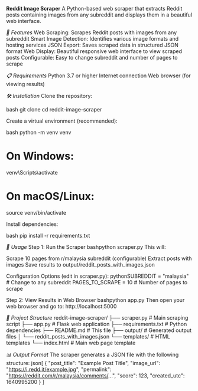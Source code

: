 **Reddit Image Scraper**
A Python-based web scraper that extracts Reddit posts containing images from any subreddit and displays them in a beautiful web interface.

*🚀 Features*
Web Scraping: Scrapes Reddit posts with images from any subreddit
Smart Image Detection: Identifies various image formats and hosting services
JSON Export: Saves scraped data in structured JSON format
Web Display: Beautiful responsive web interface to view scraped posts
Configurable: Easy to change subreddit and number of pages to scrape

*📋 Requirements*
Python 3.7 or higher
Internet connection
Web browser (for viewing results)

*🛠️ Installation*
Clone the repository:

bash   git clone <your-repo-url>
   cd reddit-image-scraper

Create a virtual environment (recommended):

bash   python -m venv venv
   
   # On Windows:
   venv\Scripts\activate
   
   # On macOS/Linux:
   source venv/bin/activate

Install dependencies:

bash   pip install -r requirements.txt

*🚀 Usage*
Step 1: Run the Scraper
bashpython scraper.py
This will:

Scrape 10 pages from r/malaysia subreddit (configurable)
Extract posts with images
Save results to output/reddit_posts_with_images.json

Configuration Options (edit in scraper.py):
pythonSUBREDDIT = "malaysia"  # Change to any subreddit
PAGES_TO_SCRAPE = 10    # Number of pages to scrape

Step 2: View Results in Web Browser
bashpython app.py
Then open your web browser and go to: http://localhost:5000

*📁 Project Structure*
reddit-image-scraper/
├── scraper.py              # Main scraping script
├── app.py                  # Flask web application
├── requirements.txt        # Python dependencies
├── README.md              # This file
├── output/                # Generated output files
│   └── reddit_posts_with_images.json
└── templates/             # HTML templates
    └── index.html         # Main web page template
    
*📊 Output Format*
The scraper generates a JSON file with the following structure:
json[
  {
    "post_title": "Example Post Title",
    "image_url": "https://i.redd.it/example.jpg",
    "permalink": "https://reddit.com/r/malaysia/comments/...",
    "score": 123,
    "created_utc": 1640995200
  }
]

